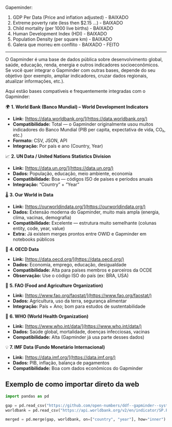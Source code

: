 Gapeminder:
1. GDP Per Data (Price and inflation adjusted) - BAIXADO
2. Extreme poverty rate (less then $2.15 ...) - BAIXADO
3. Child mortality (per 1000 live births) - BAIXADO
4. Human Development Index (HDI) - BAIXADO
5. Population Density (per square km) - BAIXADO
6. Galera que morreu em conflito - BAIXADO - FEITO




-------------------------------
O Gapminder é uma base de dados pública sobre desenvolvimento global, saúde, educação, renda, energia e outros indicadores socioeconômicos.  
Se você quer integrar o Gapminder com outras bases, depende do seu objetivo (por exemplo, ampliar indicadores, cruzar dados regionais, atualizar informações, etc.).

Aqui estão bases compatíveis e frequentemente integradas com o Gapminder:

🌍 **1. World Bank (Banco Mundial) – World Development Indicators**

- **Link:** [https://data.worldbank.org/](https://data.worldbank.org/)
- **Compatibilidade:** Total — o Gapminder originalmente usou muitos indicadores do Banco Mundial (PIB per capita, expectativa de vida, CO₂, etc.)
- **Formato:** CSV, JSON, API
- **Integração:** Por país e ano (Country, Year)

📈 **2. UN Data / United Nations Statistics Division**

- **Link:** [https://data.un.org/](https://data.un.org/)
- **Dados:** População, educação, meio ambiente, economia
- **Compatibilidade:** Boa — códigos ISO de países e períodos anuais
- **Integração:** “Country” + “Year”

🌡️ **3. Our World in Data**

- **Link:** [https://ourworldindata.org/](https://ourworldindata.org/)
- **Dados:** Extensão moderna do Gapminder, muito mais ampla (energia, clima, vacinas, demografia)
- **Compatibilidade:** Excelente — estrutura muito semelhante (colunas entity, code, year, value)
- **Extra:** Já existem merges prontos entre OWID e Gapminder em notebooks públicos

🧮 **4. OECD Data**

- **Link:** [https://data.oecd.org/](https://data.oecd.org/)
- **Dados:** Economia, emprego, educação, desigualdade
- **Compatibilidade:** Alta para países membros e parceiros da OCDE
- **Observação:** Use o código ISO do país (ex: BRA, USA)

🧬 **5. FAO (Food and Agriculture Organization)**

- **Link:** [https://www.fao.org/faostat/](https://www.fao.org/faostat/)
- **Dados:** Agricultura, uso da terra, segurança alimentar
- **Integração:** País + Ano; bom para estudos de sustentabilidade

🏥 **6. WHO (World Health Organization)**

- **Link:** [https://www.who.int/data/](https://www.who.int/data/)
- **Dados:** Saúde global, mortalidade, doenças infecciosas, vacinas
- **Compatibilidade:** Alta (Gapminder já usa parte desses dados)

💡 **7. IMF Data (Fundo Monetário Internacional)**

- **Link:** [https://data.imf.org/](https://data.imf.org/)
- **Dados:** PIB, inflação, balança de pagamentos
- **Compatibilidade:** Boa com dados econômicos do Gapminder

## Exemplo de como importar direto da web

``` python
import pandas as pd

gap = pd.read_csv("https://github.com/open-numbers/ddf--gapminder--systema_globalis/blob/master/ddf--datapoints--life_expectancy--by--country--year.csv?raw=true")
worldbank = pd.read_csv("https://api.worldbank.org/v2/en/indicator/SP.POP.TOTL?downloadformat=csv")

merged = pd.merge(gap, worldbank, on=["country", "year"], how="inner")


```